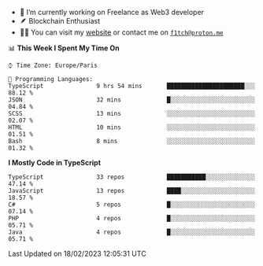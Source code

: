 - 🔭 I’m currently working on Freelance as Web3 developer
- 🪶 Blockchain Enthusiast
- 👨‍💻 You can visit my [website](https://f1tch.xyz) or contact me on [`f1tch@proton.me`](mailto:f1tch@proton.me)

<!--START_SECTION:waka-->
📊 **This Week I Spent My Time On** 

```text
⌚︎ Time Zone: Europe/Paris

💬 Programming Languages: 
TypeScript               9 hrs 54 mins       ██████████████████████░░░   88.12 % 
JSON                     32 mins             █░░░░░░░░░░░░░░░░░░░░░░░░   04.84 % 
SCSS                     13 mins             ░░░░░░░░░░░░░░░░░░░░░░░░░   02.07 % 
HTML                     10 mins             ░░░░░░░░░░░░░░░░░░░░░░░░░   01.51 % 
Bash                     8 mins              ░░░░░░░░░░░░░░░░░░░░░░░░░   01.32 % 

```

**I Mostly Code in TypeScript** 

```text
TypeScript               33 repos            ███████████░░░░░░░░░░░░░░   47.14 % 
JavaScript               13 repos            ████░░░░░░░░░░░░░░░░░░░░░   18.57 % 
C#                       5 repos             █░░░░░░░░░░░░░░░░░░░░░░░░   07.14 % 
PHP                      4 repos             █░░░░░░░░░░░░░░░░░░░░░░░░   05.71 % 
Java                     4 repos             █░░░░░░░░░░░░░░░░░░░░░░░░   05.71 % 

```



 Last Updated on 18/02/2023 12:05:31 UTC
<!--END_SECTION:waka-->
